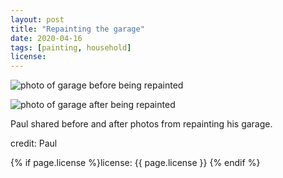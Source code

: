 ```yaml
---
layout: post
title: "Repainting the garage"
date: 2020-04-16
tags: [painting, household]
license: 
---
```


![photo of garage before being repainted]({{site.baseurl}}/assets/img/2020-03-16-repainting-the-garage1.jpg)

![photo of garage after being repainted]({{site.baseurl}}/assets/img/2020-03-16-repainting-the-garage2.jpg)

Paul shared before and after photos from repainting his garage.

credit: Paul

{% if page.license %}license: {{ page.license }} {% endif %}
